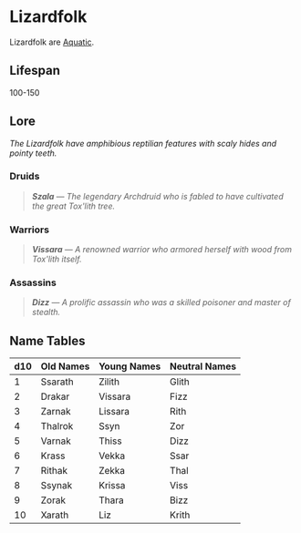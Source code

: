 # Lizardfolk

Lizardfolk are [Aquatic](../Mechanical/Aquatic.md).

## Lifespan

100-150

## Lore

*The Lizardfolk have amphibious reptilian features with scaly hides and pointy teeth.*

### Druids

> ***Szala*** — *The legendary Archdruid who is fabled to have cultivated the great Tox'lith tree.*

### Warriors

> ***Vissara*** — *A renowned warrior who armored herself with wood from Tox'lith itself.*

### Assassins

> ***Dizz*** — *A prolific assassin who was a skilled poisoner and master of stealth.*

## Name Tables

| d10 | Old Names | Young Names | Neutral Names |
| --- | --------- | ----------- | ------------- |
| 1   | Ssarath   | Zilith      | Glith         |
| 2   | Drakar    | Vissara     | Fizz          |
| 3   | Zarnak    | Lissara     | Rith          |
| 4   | Thalrok   | Ssyn        | Zor           |
| 5   | Varnak    | Thiss       | Dizz          |
| 6   | Krass     | Vekka       | Ssar          |
| 7   | Rithak    | Zekka       | Thal          |
| 8   | Ssynak    | Krissa      | Viss          |
| 9   | Zorak     | Thara       | Bizz          |
| 10  | Xarath    | Liz         | Krith         |
